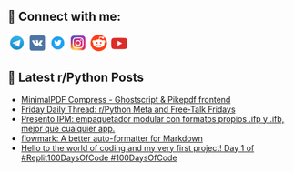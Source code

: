 ## 🔎 Connect with me:
[<img src="https://github.com/bullbesh/bullbesh/blob/main/images/Telegram.png" width="32" height="32" />](https://t.me/bullbesh)
[<img src="https://github.com/bullbesh/bullbesh/blob/main/images/VK.png" width="32" height="32" />](https://vk.com/bullbesh)
[<img src="https://github.com/bullbesh/bullbesh/blob/main/images/Twitter.png" width="32" height="32" />](https://twitter.com/bullbesh1)
[<img src="https://github.com/bullbesh/bullbesh/blob/main/images/Instagram.png" width="32" height="32" />](https://www.instagram.com/bullbesh)
[<img src="https://github.com/bullbesh/bullbesh/blob/main/images/Reddit.png" width="32" height="32" />](https://www.reddit.com/user/bullbesh)
[<img src="https://github.com/bullbesh/bullbesh/blob/main/images/YouTube.png" width="32" height="32" />](https://www.youtube.com/channel/UCtfjRs6uzgq5mfm8S06WTcg)

## 📕 Latest r/Python Posts
<!-- BLOG-POST-LIST:START -->
- [MinimalPDF Compress - Ghostscript &amp; Pikepdf frontend](https://www.reddit.com/r/Python/comments/1lwy1wf/minimalpdf_compress_ghostscript_pikepdf_frontend/)
- [Friday Daily Thread: r/Python Meta and Free-Talk Fridays](https://www.reddit.com/r/Python/comments/1lwscnp/friday_daily_thread_rpython_meta_and_freetalk/)
- [Presento IPM: empaquetador modular con formatos propios .ifp y .ifb, mejor que cualquier app.](https://www.reddit.com/r/Python/comments/1lwrgba/presento_ipm_empaquetador_modular_con_formatos/)
- [flowmark: A better auto-formatter for Markdown](https://www.reddit.com/r/Python/comments/1lwr4g1/flowmark_a_better_autoformatter_for_markdown/)
- [Hello to the world of coding and my very first project! Day 1 of #Replit100DaysOfCode #100DaysOfCode](https://www.reddit.com/r/Python/comments/1lwoyhe/hello_to_the_world_of_coding_and_my_very_first/)
<!-- BLOG-POST-LIST:END -->

